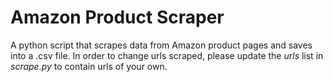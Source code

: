 # Amazon Product Scraper
A python script that scrapes data from Amazon product pages and saves into a .csv file. In order to change urls scraped, please update the _urls_ list in _scrape.py_ to contain urls of your own.
